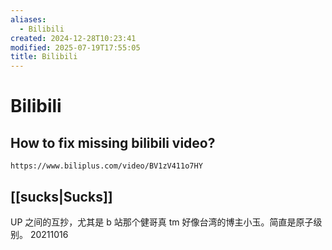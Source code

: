 ```yaml
---
aliases:
  - Bilibili
created: 2024-12-28T10:23:41
modified: 2025-07-19T17:55:05
title: Bilibili
---
```


# Bilibili

## How to fix missing bilibili video?

```shell
https://www.biliplus.com/video/BV1zV411o7HY
```

## [[sucks|Sucks]]

UP 之间的互抄，尤其是 b 站那个健哥真 tm 好像台湾的博主小玉。简直是原子级别。 20211016
